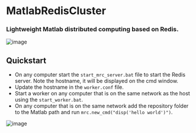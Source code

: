 # MatlabRedisCluster
### Lightweight Matlab distributed computing based on Redis.  
![image](https://user-images.githubusercontent.com/50057077/112987188-1b458080-916b-11eb-97d9-6fe7942718b4.png)

## Quickstart  
- On any computer start the `start_mrc_server.bat` file to start the Redis server. Note the hostname, it will be displayed on the cmd window.  
- Update the hostname in the `worker.conf` file.  
- Start a worker on any computer that is on the same network as the host using the `start_worker.bat`.
- On any computer that is on the same network add the repository folder to the Matlab path and run `mrc.new_cmd("disp('hello world')")`.  

![image](https://user-images.githubusercontent.com/50057077/112982622-59d83c80-9165-11eb-97e1-ed2957179e03.png)
   
